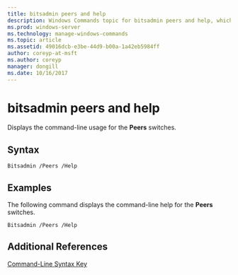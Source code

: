 ```yaml
---
title: bitsadmin peers and help
description: Windows Commands topic for bitsadmin peers and help, which displays the command-line usage for the Peers switches.
ms.prod: windows-server
ms.technology: manage-windows-commands
ms.topic: article
ms.assetid: 49016dcb-e3be-44d9-b00a-1a42eb5984ff
author: coreyp-at-msft
ms.author: coreyp
manager: dongill
ms.date: 10/16/2017
---
```


# bitsadmin peers and help

Displays the command-line usage for the **Peers** switches.

## Syntax

```
Bitsadmin /Peers /Help 
```

## <a name=BKMK_examples></a>Examples

The following command displays the command-line help for the **Peers** switches.
```
Bitsadmin /Peers /Help
```

## Additional References

[Command-Line Syntax Key](command-line-syntax-key.md)